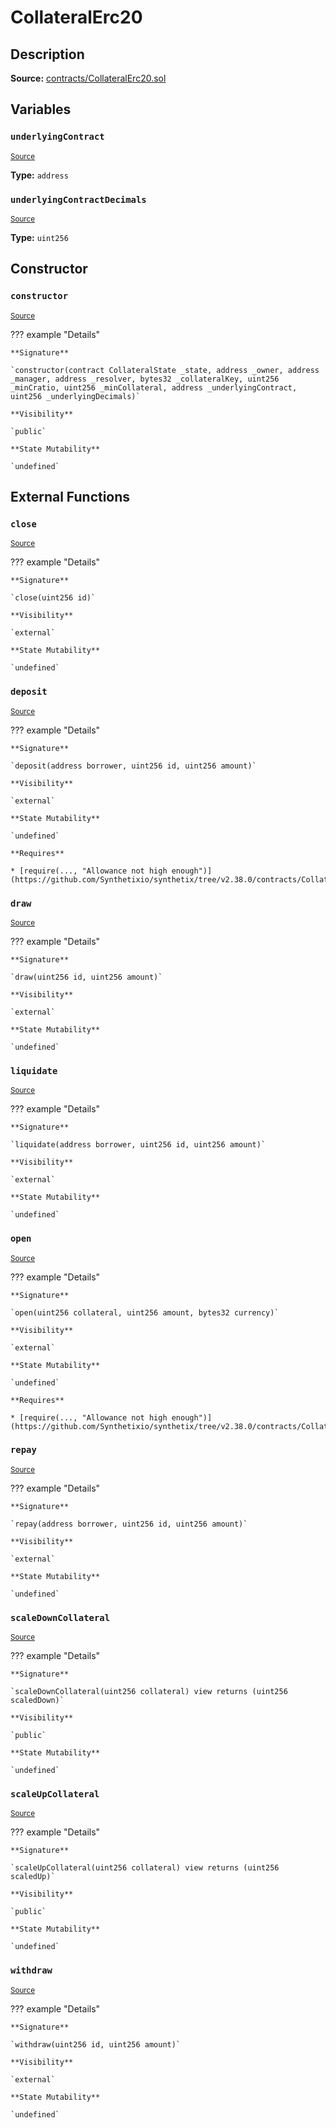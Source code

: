 # CollateralErc20

## Description

**Source:** [contracts/CollateralErc20.sol](https://github.com/Synthetixio/synthetix/tree/v2.38.0/contracts/CollateralErc20.sol)

## Variables

### `underlyingContract`

<sub>[Source](https://github.com/Synthetixio/synthetix/tree/v2.38.0/contracts/CollateralErc20.sol#L17)</sub>

**Type:** `address`

### `underlyingContractDecimals`

<sub>[Source](https://github.com/Synthetixio/synthetix/tree/v2.38.0/contracts/CollateralErc20.sol#L19)</sub>

**Type:** `uint256`

## Constructor

### `constructor`

<sub>[Source](https://github.com/Synthetixio/synthetix/tree/v2.38.0/contracts/CollateralErc20.sol#L21)</sub>

??? example "Details"

    **Signature**

    `constructor(contract CollateralState _state, address _owner, address _manager, address _resolver, bytes32 _collateralKey, uint256 _minCratio, uint256 _minCollateral, address _underlyingContract, uint256 _underlyingDecimals)`

    **Visibility**

    `public`

    **State Mutability**

    `undefined`

## External Functions

### `close`

<sub>[Source](https://github.com/Synthetixio/synthetix/tree/v2.38.0/contracts/CollateralErc20.sol#L53)</sub>

??? example "Details"

    **Signature**

    `close(uint256 id)`

    **Visibility**

    `external`

    **State Mutability**

    `undefined`

### `deposit`

<sub>[Source](https://github.com/Synthetixio/synthetix/tree/v2.38.0/contracts/CollateralErc20.sol#L62)</sub>

??? example "Details"

    **Signature**

    `deposit(address borrower, uint256 id, uint256 amount)`

    **Visibility**

    `external`

    **State Mutability**

    `undefined`

    **Requires**

    * [require(..., "Allowance not high enough")](https://github.com/Synthetixio/synthetix/tree/v2.38.0/contracts/CollateralErc20.sol#L67)

### `draw`

<sub>[Source](https://github.com/Synthetixio/synthetix/tree/v2.38.0/contracts/CollateralErc20.sol#L97)</sub>

??? example "Details"

    **Signature**

    `draw(uint256 id, uint256 amount)`

    **Visibility**

    `external`

    **State Mutability**

    `undefined`

### `liquidate`

<sub>[Source](https://github.com/Synthetixio/synthetix/tree/v2.38.0/contracts/CollateralErc20.sol#L101)</sub>

??? example "Details"

    **Signature**

    `liquidate(address borrower, uint256 id, uint256 amount)`

    **Visibility**

    `external`

    **State Mutability**

    `undefined`

### `open`

<sub>[Source](https://github.com/Synthetixio/synthetix/tree/v2.38.0/contracts/CollateralErc20.sol#L37)</sub>

??? example "Details"

    **Signature**

    `open(uint256 collateral, uint256 amount, bytes32 currency)`

    **Visibility**

    `external`

    **State Mutability**

    `undefined`

    **Requires**

    * [require(..., "Allowance not high enough")](https://github.com/Synthetixio/synthetix/tree/v2.38.0/contracts/CollateralErc20.sol#L42)

### `repay`

<sub>[Source](https://github.com/Synthetixio/synthetix/tree/v2.38.0/contracts/CollateralErc20.sol#L89)</sub>

??? example "Details"

    **Signature**

    `repay(address borrower, uint256 id, uint256 amount)`

    **Visibility**

    `external`

    **State Mutability**

    `undefined`

### `scaleDownCollateral`

<sub>[Source](https://github.com/Synthetixio/synthetix/tree/v2.38.0/contracts/CollateralErc20.sol#L120)</sub>

??? example "Details"

    **Signature**

    `scaleDownCollateral(uint256 collateral) view returns (uint256 scaledDown)`

    **Visibility**

    `public`

    **State Mutability**

    `undefined`

### `scaleUpCollateral`

<sub>[Source](https://github.com/Synthetixio/synthetix/tree/v2.38.0/contracts/CollateralErc20.sol#L114)</sub>

??? example "Details"

    **Signature**

    `scaleUpCollateral(uint256 collateral) view returns (uint256 scaledUp)`

    **Visibility**

    `public`

    **State Mutability**

    `undefined`

### `withdraw`

<sub>[Source](https://github.com/Synthetixio/synthetix/tree/v2.38.0/contracts/CollateralErc20.sol#L77)</sub>

??? example "Details"

    **Signature**

    `withdraw(uint256 id, uint256 amount)`

    **Visibility**

    `external`

    **State Mutability**

    `undefined`
